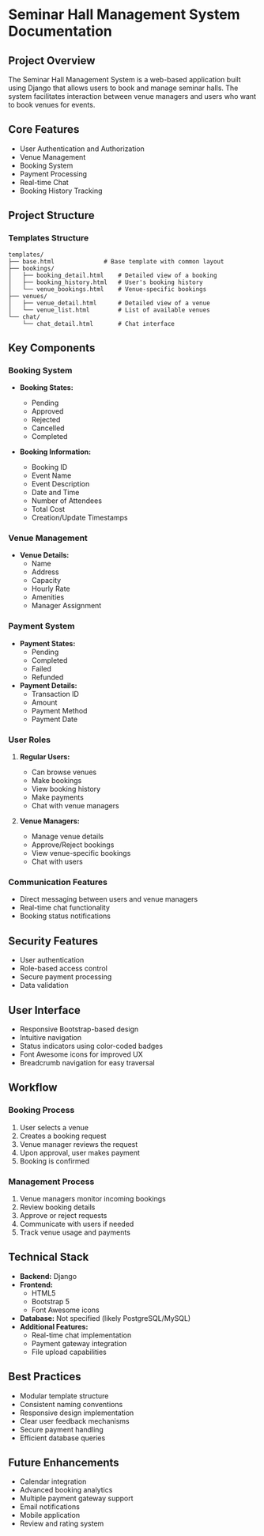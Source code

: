 # Seminar Hall Management System Documentation

## Project Overview
The Seminar Hall Management System is a web-based application built using Django that allows users to book and manage seminar halls. The system facilitates interaction between venue managers and users who want to book venues for events.

## Core Features
- User Authentication and Authorization
- Venue Management
- Booking System
- Payment Processing
- Real-time Chat
- Booking History Tracking

## Project Structure

### Templates Structure
```
templates/
├── base.html              # Base template with common layout
├── bookings/
│   ├── booking_detail.html    # Detailed view of a booking
│   ├── booking_history.html   # User's booking history
│   └── venue_bookings.html    # Venue-specific bookings
├── venues/
│   ├── venue_detail.html      # Detailed view of a venue
│   └── venue_list.html        # List of available venues
└── chat/
    └── chat_detail.html       # Chat interface
```

## Key Components

### Booking System
- **Booking States:**
  - Pending
  - Approved
  - Rejected
  - Cancelled
  - Completed

- **Booking Information:**
  - Booking ID
  - Event Name
  - Event Description
  - Date and Time
  - Number of Attendees
  - Total Cost
  - Creation/Update Timestamps

### Venue Management
- **Venue Details:**
  - Name
  - Address
  - Capacity
  - Hourly Rate
  - Amenities
  - Manager Assignment

### Payment System
- **Payment States:**
  - Pending
  - Completed
  - Failed
  - Refunded
- **Payment Details:**
  - Transaction ID
  - Amount
  - Payment Method
  - Payment Date

### User Roles
1. **Regular Users:**
   - Can browse venues
   - Make bookings
   - View booking history
   - Make payments
   - Chat with venue managers

2. **Venue Managers:**
   - Manage venue details
   - Approve/Reject bookings
   - View venue-specific bookings
   - Chat with users

### Communication Features
- Direct messaging between users and venue managers
- Real-time chat functionality
- Booking status notifications

## Security Features
- User authentication
- Role-based access control
- Secure payment processing
- Data validation

## User Interface
- Responsive Bootstrap-based design
- Intuitive navigation
- Status indicators using color-coded badges
- Font Awesome icons for improved UX
- Breadcrumb navigation for easy traversal

## Workflow

### Booking Process
1. User selects a venue
2. Creates a booking request
3. Venue manager reviews the request
4. Upon approval, user makes payment
5. Booking is confirmed

### Management Process
1. Venue managers monitor incoming bookings
2. Review booking details
3. Approve or reject requests
4. Communicate with users if needed
5. Track venue usage and payments

## Technical Stack
- **Backend:** Django
- **Frontend:** 
  - HTML5
  - Bootstrap 5
  - Font Awesome icons
- **Database:** Not specified (likely PostgreSQL/MySQL)
- **Additional Features:**
  - Real-time chat implementation
  - Payment gateway integration
  - File upload capabilities

## Best Practices
- Modular template structure
- Consistent naming conventions
- Responsive design implementation
- Clear user feedback mechanisms
- Secure payment handling
- Efficient database queries

## Future Enhancements
- Calendar integration
- Advanced booking analytics
- Multiple payment gateway support
- Email notifications
- Mobile application
- Review and rating system
